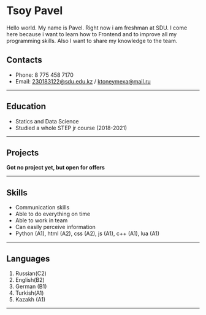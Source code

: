 # Tsoy Pavel
Hello world. My name is Pavel. Right now i am freshman at SDU. I come here because i want to learn how to Frontend and to improve all my programming skills. Also I want to share my knowledge to the team.  
## Contacts
* Phone: 8 775 458 7170
* Email: 230183122@sdu.edu.kz / ktoneymexa@mail.ru
*****
## Education
* Statics and Data Science
* Studied a whole STEP jr course (2018-2021)
*****
## Projects
**Got no project yet, but open for offers**
*****
## Skills
* Communication skills
* Able to do everything on time
* Able to work in team
* Can easily perceive information
* Python (A1), html (A2), css (A2), js (A1), c++ (A1), lua (A1)
*****
## Languages
1. Russian(C2)
2. English(B2)
3. German (B1)
4. Turkish(A1)
5. Kazakh (A1)
*****
